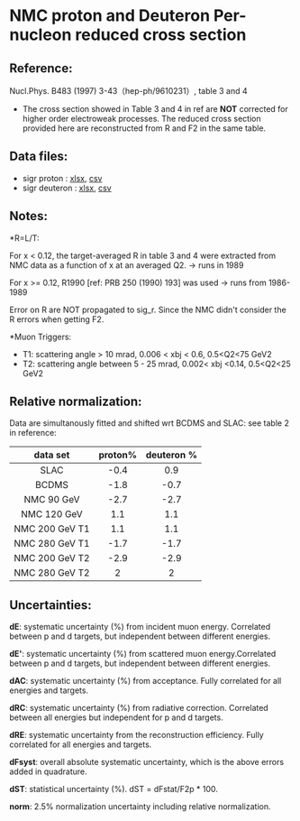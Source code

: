 # NMC proton and Deuteron Per-nucleon reduced cross section 

## Reference: 
Nucl.Phys. B483 (1997) 3-43（hep-ph/9610231）, table 3 and 4

* The cross section showed in Table 3 and 4 in ref are **NOT** corrected for higher order electroweak processes. The reduced cross section provided here are reconstructed from R and F2 in the same table.

## Data files: 
  * sigr  proton     : [xlsx](../dataframe/10022.xlsx), [csv](../dataframe/csv/10022.csv)   
  * sigr  deuteron   : [xlsx](../dataframe/10040.xlsx), [csv](../dataframe/csv/10040.csv)   

## Notes:
*R=L/T: 

  For x < 0.12, the target-averaged R in table 3 and 4 were extracted from NMC data as a function of x at an averaged Q2. -> runs in 1989
  
  For x >= 0.12, R1990 [ref: PRB 250 (1990) 193] was used -> runs from 1986-1989
  
  Error on R are NOT propagated to sig_r. Since the NMC didn't consider the R errors when getting F2.

*Muon Triggers:
  * T1: scattering angle > 10 mrad, 0.006 < xbj < 0.6, 0.5<Q2<75 GeV2
  * T2: scattering angle between 5 - 25 mrad, 0.002< xbj <0.14, 0.5<Q2<25 GeV2


## Relative normalization:
Data are simultanously fitted and shifted wrt BCDMS and SLAC: see table 2 in reference:

| data set | proton%  |  deuteron % |
| :--:     | :--:     |    :--:     |
| SLAC     | -0.4     |  0.9        |  
| BCDMS| -1.8|-0.7|
|NMC 90 GeV| -2.7|-2.7|
|NMC 120 GeV| 1.1|1.1|
|NMC 200 GeV T1| 1.1|1.1|
|NMC 280 GeV T1| -1.7|-1.7|
|NMC 200 GeV T2| -2.9|-2.9|
|NMC 280 GeV T2|2|2|




## Uncertainties:
__dE__:    systematic uncertainty (%) from incident muon energy. Correlated between p and d targets, but independent between different energies.

__dE'__:   systematic uncertainty (%) from scattered muon energy.Correlated between p and d targets, but independent between different energies.

__dAC__:   systematic uncertainty (%) from acceptance. Fully correlated for all energies and targets.

__dRC__:   systematic uncertainty (%) from radiative correction. Correlated between all energies but independent for p and d targets.

__dRE__:   systematic uncertainty from the reconstruction efficiency. Fully correlated for all energies and targets.

__dFsyst__: overall absolute systematic uncertainty, which is the above errors added in quadrature.

__dST__:   statistical uncertainty (%). dST = dFstat/F2p * 100.

__norm__:  2.5% normalization uncertainty including relative normalization.
